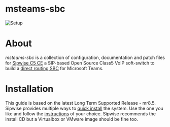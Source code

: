# msteams-sbc
![Setup](https://user-images.githubusercontent.com/20154956/107523749-5dafff80-6bb5-11eb-879a-ca414b4ecd9f.jpg)

# About
*msteams-sbc* is a collection of configuration, documentation and patch files for [Sipwise C5 CE](https://www.sipwise.com/spce/) a SIP-based Open Source Class5 VoIP soft-switch to build a [direct routing SBC](https://docs.microsoft.com/en-us/microsoftteams/direct-routing-connect-the-sbc) for Microsoft Teams.

# Installation
This guide is based on the latest Long Term Supported Release - mr8.5. Sipwise provides multiple ways to [quick install](https://www.sipwise.com/spce/quickinstall/) the system. Use the one you like and follow the [instructions](https://www.sipwise.com/doc/mr8.5.3/spce/ar01s03.html) of your choice. Sipwise recommends the install CD but a Virtualbox or VMware image should be fine too.
